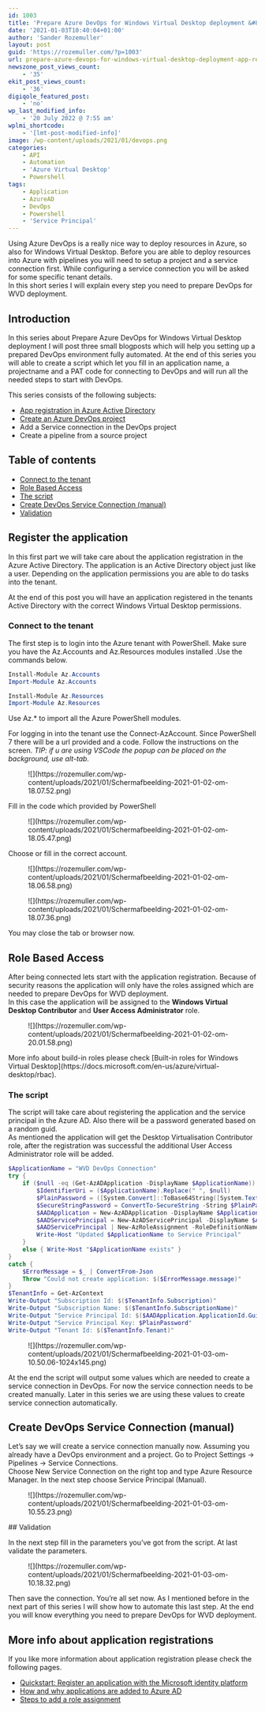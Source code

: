 ```yaml
---
id: 1003
title: 'Prepare Azure DevOps for Windows Virtual Desktop deployment &#8211; App registration'
date: '2021-01-03T10:40:04+01:00'
author: 'Sander Rozemuller'
layout: post
guid: 'https://rozemuller.com/?p=1003'
url: prepare-azure-devops-for-windows-virtual-desktop-deployment-app-registration/
newszone_post_views_count:
    - '35'
ekit_post_views_count:
    - '36'
digiqole_featured_post:
    - 'no'
wp_last_modified_info:
    - '20 July 2022 @ 7:55 am'
wplmi_shortcode:
    - '[lmt-post-modified-info]'
image: /wp-content/uploads/2021/01/devops.png
categories:
    - API
    - Automation
    - 'Azure Virtual Desktop'
    - Powershell
tags:
    - Application
    - AzureAD
    - DevOps
    - Powershell
    - 'Service Principal'
---
```


Using Azure DevOps is a really nice way to deploy resources in Azure, so also for Windows Virtual Desktop. Before you are able to deploy resources into Azure with pipelines you will need to setup a project and a service connection first. While configuring a service connection you will be asked for some specific tenant details.   
In this short series I will explain every step you need to prepare DevOps for WVD deployment.

## Introduction

In this series about Prepare Azure DevOps for Windows Virtual Desktop deployment I will post three small blogposts which will help you setting up a prepared DevOps environment fully automated. At the end of this series you will able to create a script which let you fill in an application name, a projectname and a PAT code for connecting to DevOps and will run all the needed steps to start with DevOps.

This series consists of the following subjects:

- [App registration in Azure Active Directory](https://rozemuller.com/prepare-azure-devops-for-windows-virtual-desktop-deployment-app-registration/)
- [Create an Azure DevOps project](https://rozemuller.com/prepare-azure-devops-for-windows-virtual-desktop-deployment-create-devops-project/)
- Add a Service connection in the DevOps project
- Create a pipeline from a source project

## Table of contents

- [Connect to the tenant](#connect)
- [Role Based Access](#rbac)
- [The script](#script)
- [Create DevOps Service Connection (manual)](#service-connection)
- [Validation](#validation)

## Register the application

In this first part we will take care about the application registration in the Azure Active Directory. The application is an Active Directory object just like a user. Depending on the application permissions you are able to do tasks into the tenant.

At the end of this post you will have an application registered in the tenants Active Directory with the correct Windows Virtual Desktop permissions.

### Connect to the tenant

The first step is to login into the Azure tenant with PowerShell. Make sure you have the Az.Accounts and Az.Resources modules installed .Use the commands below.

```powershell
Install-Module Az.Accounts
Import-Module Az.Accounts

Install-Module Az.Resources
Import-Module Az.Resources
```

Use Az.\* to import all the Azure PowerShell modules.

For logging in into the tenant use the Connect-AzAccount. Since PowerShell 7 there will be a url provided and a code. Follow the instructions on the screen. *TIP: if u are using VSCode the popup can be placed on the background, use alt-tab.*

<figure class="wp-block-image size-large">![](https://rozemuller.com/wp-content/uploads/2021/01/Schermafbeelding-2021-01-02-om-18.07.52.png)</figure>Fill in the code which provided by PowerShell

<figure class="wp-block-image size-large">![](https://rozemuller.com/wp-content/uploads/2021/01/Schermafbeelding-2021-01-02-om-18.05.47.png)</figure>Choose or fill in the correct account.

<figure class="wp-block-image size-large">![](https://rozemuller.com/wp-content/uploads/2021/01/Schermafbeelding-2021-01-02-om-18.06.58.png)</figure><figure class="wp-block-image size-large">![](https://rozemuller.com/wp-content/uploads/2021/01/Schermafbeelding-2021-01-02-om-18.07.36.png)</figure>You may close the tab or browser now.

## Role Based Access

After being connected lets start with the application registration. Because of security reasons the application will only have the roles assigned which are needed to prepare DevOps for WVD deployment.  
In this case the application will be assigned to the **Windows Virtual Desktop Contributor** and **User Access Administrator** role.

<figure class="wp-block-image size-large is-resized">![](https://rozemuller.com/wp-content/uploads/2021/01/Schermafbeelding-2021-01-02-om-20.01.58.png)</figure>More info about build-in roles please check [Built-in roles for Windows Virtual Desktop](https://docs.microsoft.com/en-us/azure/virtual-desktop/rbac).

### The script

The script will take care about registering the application and the service principal in the Azure AD. Also there will be a password generated based on a random guid.  
As mentioned the application will get the Desktop Virtualisation Contributor role, after the registration was successful the additional User Access Administrator role will be added.

```powershell
$ApplicationName = "WVD DevOps Connection"
try {
    if ($null -eq (Get-AzADApplication -DisplayName $ApplicationName)) {
        $IdentifierUri = ($ApplicationName).Replace(" ", $null)
        $PlainPassword = ([System.Convert]::ToBase64String([System.Text.Encoding]::UTF8.GetBytes((New-Guid)))) + "="
        $SecureStringPassword = ConvertTo-SecureString -String $PlainPassword -AsPlainText -Force
        $AADApplication = New-AzADApplication -DisplayName $ApplicationName -IdentifierUris "http://$IdentifierUri" -Password $SecureStringPassword
        $AADServicePrincipal = New-AzADServicePrincipal -DisplayName $ApplicationName -Role "Desktop Virtualization Contributor" -ApplicationId $AADApplication.applicationId
        $AADServicePrincipal | New-AzRoleAssignment -RoleDefinitionName "User Access Administrator"
        Write-Host "Updated $ApplicationName to Service Principal"  
    }
    else { Write-Host "$ApplicationName exists" }
}
catch {
    $ErrorMessage = $_ | ConvertFrom-Json
    Throw "Could not create application: $($ErrorMessage.message)"
}
$TenantInfo = Get-AzContext
Write-Output "Subscription Id: $($TenantInfo.Subscription)"
Write-Output "Subscription Name: $($TenantInfo.SubscriptionName)"
Write-Output "Service Principal Id: $($AADApplication.ApplicationId.Guid)"
Write-Output "Service Principal Key: $PlainPassword"
Write-Output "Tenant Id: $($TenantInfo.Tenant)"
```

<figure class="wp-block-image size-large is-resized">![](https://rozemuller.com/wp-content/uploads/2021/01/Schermafbeelding-2021-01-03-om-10.50.06-1024x145.png)</figure>At the end the script will output some values which are needed to create a service connection in DevOps. For now the service connection needs to be created manually. Later in this series we are using these values to create service connection automatically.

## Create DevOps Service Connection (manual)

Let’s say we will create a service connection manually now. Assuming you already have a DevOps environment and a project. Go to Project Settings -&gt; Pipelines -&gt; Service Connections.   
Choose New Service Connection on the right top and type Azure Resource Manager. In the next step choose Service Principal (Manual).

<figure class="wp-block-image size-large">![](https://rozemuller.com/wp-content/uploads/2021/01/Schermafbeelding-2021-01-03-om-10.55.23.png)</figure>## Validation

In the next step fill in the parameters you’ve got from the script. At last validate the parameters.

<figure class="wp-block-image size-large">![](https://rozemuller.com/wp-content/uploads/2021/01/Schermafbeelding-2021-01-03-om-10.18.32.png)</figure>Then save the connection. You’re all set now.  
As I mentioned before in the next part of this series I will show how to automate this last step. At the end you will know everything you need to prepare DevOps for WVD deployment.

## More info about application registrations

If you like more information about application registration please check the following pages.

- [Quickstart: Register an application with the Microsoft identity platform](https://docs.microsoft.com/en-us/azure/active-directory/develop/quickstart-register-app)
- [How and why applications are added to Azure AD](https://docs.microsoft.com/nl-nl/azure/active-directory/develop/active-directory-how-applications-are-added)
- [Steps to add a role assignment](https://docs.microsoft.com/nl-nl/azure/role-based-access-control/role-assignments-steps)